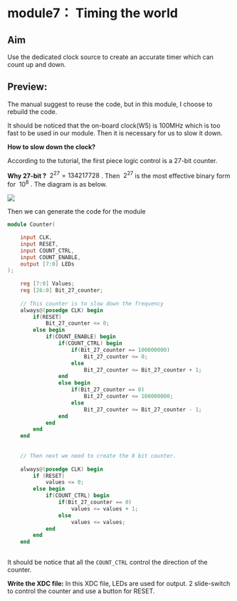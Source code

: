 # module7： Timing the world

## Aim

Use the dedicated clock source to create an accurate timer which can count up and down.

## Preview:

The manual suggest to reuse the code, but in this module, I choose to rebuild the code.

It should be noticed that the on-board clock(W5) is 100MHz which is too fast to be used in our module. Then it is necessary for us to slow it down.

**How to slow down the clock?**

According to the tutorial, the first piece logic control is a 27-bit counter.

**Why 27-bit ?** $\ 2^{27} = 134217728$ . Then $\ 2^{27}$ is the most effective binary form for $\ 10^{8}$ . The diagram is as below.

![](C:\Users\taleman\Desktop\Review_digit_lab_\graph\13.png)

Then we can generate the code for the module

```verilog
module Counter(

    input CLK,
    input RESET,
    input COUNT_CTRL,
    input COUNT_ENABLE,
    output [7:0] LEDs
);
    
    reg [7:0] Values;
    reg [26:0] Bit_27_counter;
    
    // This counter is to slow down the frequency
    always@(posedge CLK) begin
        if(RESET)
            Bit_27_counter <= 0;
        else begin
            if(COUNT_ENABLE) begin
                if(COUNT_CTRL) begin
                    if(Bit_27_counter == 100000000)
                        Bit_27_counter <= 0;
                    else
                        Bit_27_counter <= Bit_27_counter + 1;
                end
                else begin
                    if(Bit_27_counter == 0)
                        Bit_27_counter <= 100000000;
                    else 
                        Bit_27_counter <= Bit_27_counter - 1;
                end
            end
        end
    end
    
    
    // Then next we need to create the 8 bit counter.
    
    always@(posedge CLK) begin
        if (RESET)
            values <= 0;
        else begin
            if(COUNT_CTRL) begin
                if(Bit_27_counter == 0)
                    values <= values + 1;
                else 
                    values <= values;
            end
        end
    end
    
```

It should be notice that all the `COUNT_CTRL` control the direction of the counter.

**Write the XDC file:** In this XDC file, LEDs are used for output. 2 slide-switch to control the counter and use a button for RESET.